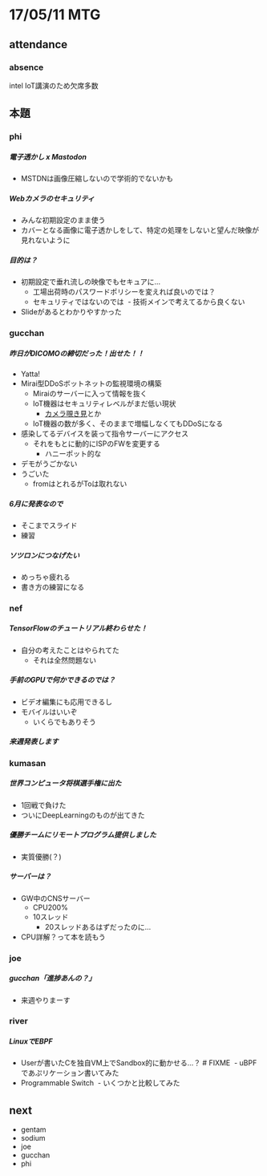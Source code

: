 # 17/05/11 MTG
## attendance
### absence
intel IoT講演のため欠席多数

## 本題
### phi
##### 電子透かし x Mastodon
- MSTDNは画像圧縮しないので学術的でないかも
##### Webカメラのセキュリティ
- みんな初期設定のまま使う
- カバーとなる画像に電子透かしをして、特定の処理をしないと望んだ映像が見れないように
  
##### 目的は？
- 初期設定で垂れ流しの映像でもセキュアに…
  - 工場出荷時のパスワードポリシーを変えれば良いのでは？
  - セキュリティではないのでは
  - 技術メインで考えてるから良くない
- Slideがあるとわかりやすかった

### gucchan
##### 昨日がDICOMOの締切だった！出せた！！
- Yatta!
- Mirai型DDoSボットネットの監視環境の構築
  - Miraiのサーバーに入って情報を抜く
  - IoT機器はセキュリティレベルがまだ低い現状
    - [カメラ覗き見]()とか
  - IoT機器の数が多く、そのままで増幅しなくてもDDoSになる
- 感染してるデバイスを装って指令サーバーにアクセス
  - それをもとに動的にISPのFWを変更する
    - ハニーポット的な
- デモがうごかない
- うごいた
  - fromはとれるがToは取れない
  
##### 6月に発表なので
- そこまでスライド
- 練習

##### ソツロンにつなげたい
- めっちゃ疲れる
- 書き方の練習になる

### nef
##### TensorFlowのチュートリアル終わらせた！
- 自分の考えたことはやられてた
  - それは全然問題ない
  
##### 手前のGPUで何かできるのでは？
- ビデオ編集にも応用できるし
- モバイルはいいぞ
  - いくらでもありそう
  
##### 来週発表します

### kumasan
##### 世界コンピュータ将棋選手権に出た
- 1回戦で負けた
- ついにDeepLearningのものが出てきた

##### 優勝チームにリモートプログラム提供しました
- 実質優勝(？)

##### サーバーは？
- GW中のCNSサーバー
  - CPU200%
  - 10スレッド
    - 20スレッドあるはずだったのに…
- CPU詳解？って本を読もう

### joe
##### gucchan「進捗あんの？」
- 来週やりまーす

### river
##### LinuxでEBPF
- Userが書いたCを独自VM上でSandbox的に動かせる…？ # FIXME
  - uBPFであぷリケーション書いてみた
- Programmable Switch
  - いくつかと比較してみた

######

## next
- gentam
- sodium
- joe
- gucchan
- phi
